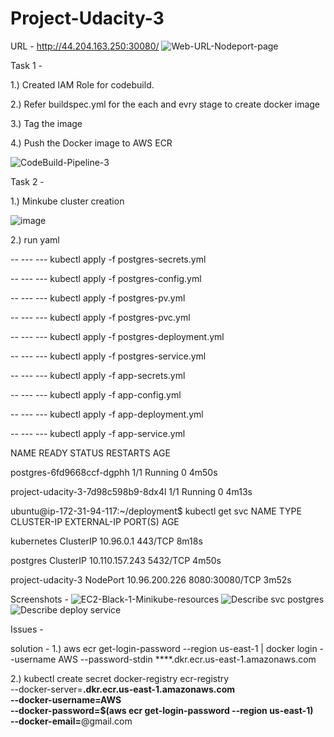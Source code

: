 # Project-Udacity-3
URL - http://44.204.163.250:30080/
![Web-URL-Nodeport-page](https://github.com/user-attachments/assets/a58346b3-b6d2-4abd-a8e8-29676ebfb811)


Task 1 - 


1.) Created IAM Role for codebuild.

2.) Refer buildspec.yml for the each and evry stage to create docker image 

3.) Tag the image 

4.) Push the Docker image to AWS ECR

![CodeBuild-Pipeline-3](https://github.com/user-attachments/assets/ee47c3c2-ada1-4766-a6e3-0eb5001f9cb2)


Task 2 -

1.) Minkube cluster creation

![image](https://github.com/user-attachments/assets/f51c01b3-a06f-4e47-9b14-d8a8a24fc5a2)


2.) run yaml 

-- --- --- kubectl apply -f postgres-secrets.yml


-- --- --- kubectl apply -f postgres-config.yml


-- --- --- kubectl apply -f postgres-pv.yml


-- --- --- kubectl apply -f postgres-pvc.yml


-- --- --- kubectl apply -f postgres-deployment.yml

-- --- --- kubectl apply -f postgres-service.yml

-- --- --- kubectl apply -f app-secrets.yml

-- --- --- kubectl apply -f app-config.yml

-- --- --- kubectl apply -f app-deployment.yml

-- --- --- kubectl apply -f app-service.yml

NAME                                 READY   STATUS    RESTARTS   AGE

postgres-6fd9668ccf-dgphh            1/1     Running   0          4m50s

project-udacity-3-7d98c598b9-8dx4l   1/1     Running   0          4m13s

ubuntu@ip-172-31-94-117:~/deployment$ kubectl get svc
NAME                TYPE        CLUSTER-IP       EXTERNAL-IP   PORT(S)          AGE

kubernetes          ClusterIP   10.96.0.1        <none>        443/TCP          8m18s

postgres            ClusterIP   10.110.157.243   <none>        5432/TCP         4m50s

project-udacity-3   NodePort    10.96.200.226    <none>        8080:30080/TCP   3m52s

Screenshots - 
![EC2-Black-1-Minikube-resources](https://github.com/user-attachments/assets/fb627072-8d86-45be-9e6d-4d66b2f2ee29)
![Describe svc postgres](https://github.com/user-attachments/assets/991fb4b2-a297-466b-9eff-4c59f89eb51d)
![Describe deploy service](https://github.com/user-attachments/assets/d615bae8-0b8d-4436-84cc-d0e2f6951acf)



Issues -

solution - 
1.)
aws ecr get-login-password --region us-east-1 | docker login --username AWS --password-stdin ****.dkr.ecr.us-east-1.amazonaws.com

2.) 
kubectl create secret docker-registry ecr-registry \
  --docker-server=******.dkr.ecr.us-east-1.amazonaws.com \
  --docker-username=AWS \
  --docker-password=$(aws ecr get-login-password --region us-east-1) \
  --docker-email=******@gmail.com


